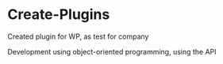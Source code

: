 # Create-Plugins
Created plugin for WP, as test for company

Development using object-oriented programming, using the API
